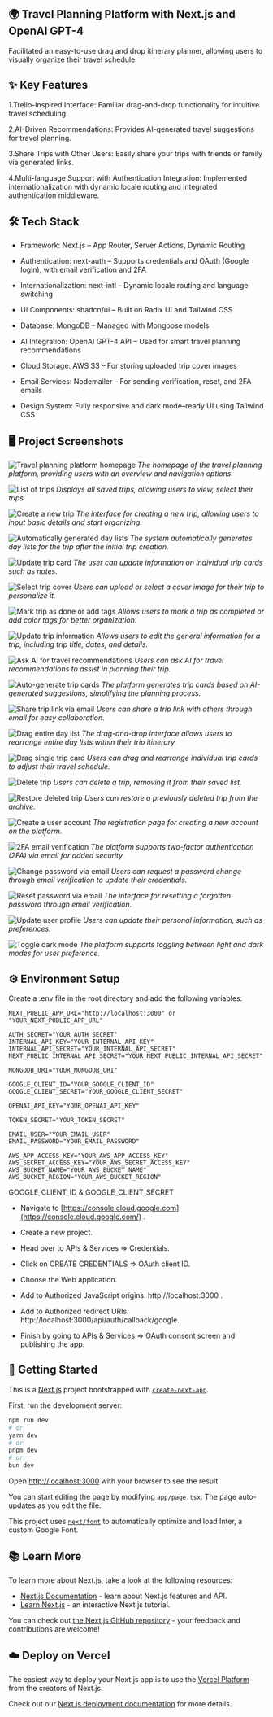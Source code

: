 ## 🌍 Travel Planning Platform with Next.js and OpenAI GPT-4

Facilitated an easy-to-use drag and drop itinerary planner, allowing users to visually organize their travel schedule.

## ✨ Key Features

1.Trello-Inspired Interface: Familiar drag-and-drop functionality for intuitive travel scheduling.

2.AI-Driven Recommendations: Provides AI-generated travel suggestions for travel planning.

3.Share Trips with Other Users: Easily share your trips with friends or family via generated links.

4.Multi-language Support with Authentication Integration: Implemented internationalization with dynamic locale routing and integrated authentication middleware.

## 🛠 Tech Stack

- Framework: Next.js – App Router, Server Actions, Dynamic Routing

- Authentication: next-auth – Supports credentials and OAuth (Google login), with email verification and 2FA

- Internationalization: next-intl – Dynamic locale routing and language switching

- UI Components: shadcn/ui – Built on Radix UI and Tailwind CSS

- Database: MongoDB – Managed with Mongoose models

- AI Integration: OpenAI GPT-4 API – Used for smart travel planning recommendations

- Cloud Storage: AWS S3 – For storing uploaded trip cover images

- Email Services: Nodemailer – For sending verification, reset, and 2FA emails

- Design System: Fully responsive and dark mode–ready UI using Tailwind CSS

## 🖥️ Project Screenshots

![Travel planning platform homepage](https://github.com/user-attachments/assets/6e253495-c980-4595-9b70-d01731d0dc89)
*The homepage of the travel planning platform, providing users with an overview and navigation options.*

![List of trips](https://github.com/user-attachments/assets/dedd89f4-e404-4bdb-a43d-7849bed26350)
*Displays all saved trips, allowing users to view, select their trips.*

![Create a new trip](https://github.com/user-attachments/assets/8b6ea193-ac20-4cfd-af88-f5a8c3bb8341)
*The interface for creating a new trip, allowing users to input basic details and start organizing.*

![Automatically generated day lists](https://github.com/user-attachments/assets/274c0a45-4cae-456e-bc54-f9887db21aa8)
*The system automatically generates day lists for the trip after the initial trip creation.*

![Update trip card](https://github.com/user-attachments/assets/13ea3605-d5ae-493e-a9eb-09382bf97e97)
*The user can update information on individual trip cards such as notes.*

![Select trip cover](https://github.com/user-attachments/assets/f0b3c146-334f-4b5f-af36-6c6aac3855bf)
*Users can upload or select a cover image for their trip to personalize it.*

![Mark trip as done or add tags](https://github.com/user-attachments/assets/6355e504-bed1-4597-8f18-0f7fd8ea3001)
*Allows users to mark a trip as completed or add color tags for better organization.*

![Update trip information](https://github.com/user-attachments/assets/32361ec8-a50e-440f-bc42-548dc648604c)
*Allows users to edit the general information for a trip, including trip title, dates, and details.*

![Ask AI for travel recommendations](https://github.com/user-attachments/assets/e22b6220-cb0c-475a-83a0-58cd548343d7)
*Users can ask AI for travel recommendations to assist in planning their trip.*

![Auto-generate trip cards](https://github.com/user-attachments/assets/e5308584-dbb8-4050-8b0e-4805cd1fa376)
*The platform generates trip cards based on AI-generated suggestions, simplifying the planning process.*

![Share trip link via email](https://github.com/user-attachments/assets/ecb5c65d-a9a5-4865-a9ea-8c4c42278e9f)
*Users can share a trip link with others through email for easy collaboration.*

![Drag entire day list](https://github.com/user-attachments/assets/c934c747-c243-474f-a568-aeafbca997db)
*The drag-and-drop interface allows users to rearrange entire day lists within their trip itinerary.*

![Drag single trip card](https://github.com/user-attachments/assets/afc26ff8-fadd-469c-8d24-40a52df119d7)
*Users can drag and rearrange individual trip cards to adjust their travel schedule.*

![Delete trip](https://github.com/user-attachments/assets/d17eedb7-6f4a-4b06-946f-1b7f49fc0a1e)
*Users can delete a trip, removing it from their saved list.*

![Restore deleted trip](https://github.com/user-attachments/assets/fad68248-5f72-46f7-b5f0-a8c973fb2ec2)
*Users can restore a previously deleted trip from the archive.*

![Create a user account](https://github.com/user-attachments/assets/65cb0127-dd17-47f2-ac6b-b5be6ed6bb19)
*The registration page for creating a new account on the platform.*

![2FA email verification](https://github.com/user-attachments/assets/c59907a6-b99d-4e4c-a9ad-1a2e219a3929)
*The platform supports two-factor authentication (2FA) via email for added security.*

![Change password via email](https://github.com/user-attachments/assets/f4c3cf93-4859-481f-8d65-362baa1215e6)
*Users can request a password change through email verification to update their credentials.*

![Reset password via email](https://github.com/user-attachments/assets/e9f56b81-1ab3-4769-b44c-5977dd408cbb)
*The interface for resetting a forgotten password through email verification.*

![Update user profile](https://github.com/user-attachments/assets/38771d4d-1253-4734-81b6-1a08d89ed0d5)
*Users can update their personal information, such as preferences.*

![Toggle dark mode](https://github.com/user-attachments/assets/8f315d98-91d1-43f9-9b53-c8b0d333c40a)
*The platform supports toggling between light and dark modes for user preference.*

## ⚙️ Environment Setup

Create a .env file in the root directory and add the following variables:

```env
NEXT_PUBLIC_APP_URL="http://localhost:3000" or "YOUR_NEXT_PUBLIC_APP_URL"

AUTH_SECRET="YOUR_AUTH_SECRET"
INTERNAL_API_KEY="YOUR_INTERNAL_API_KEY"
INTERNAL_API_SECRET="YOUR_INTERNAL_API_SECRET"
NEXT_PUBLIC_INTERNAL_API_SECRET="YOUR_NEXT_PUBLIC_INTERNAL_API_SECRET"

MONGODB_URI="YOUR_MONGODB_URI"

GOOGLE_CLIENT_ID="YOUR_GOOGLE_CLIENT_ID"
GOOGLE_CLIENT_SECRET="YOUR_GOOGLE_CLIENT_SECRET"

OPENAI_API_KEY="YOUR_OPENAI_API_KEY"

TOKEN_SECRET="YOUR_TOKEN_SECRET"

EMAIL_USER="YOUR_EMAIL_USER"
EMAIL_PASSWORD="YOUR_EMAIL_PASSWORD"

AWS_APP_ACCESS_KEY="YOUR_AWS_APP_ACCESS_KEY"
AWS_SECRET_ACCESS_KEY="YOUR_AWS_SECRET_ACCESS_KEY"
AWS_BUCKET_NAME="YOUR_AWS_BUCKET_NAME"
AWS_BUCKET_REGION="YOUR_AWS_BUCKET_REGION"
```

GOOGLE_CLIENT_ID & GOOGLE_CLIENT_SECRET

- Navigate to [https://console.cloud.google.com](https://console.cloud.google.com/) .

- Create a new project.

- Head over to APIs & Services => Credentials.
  
- Click on CREATE CREDENTIALS => OAuth client ID.
  
- Choose the Web application.

- Add to Authorized JavaScript origins: http://localhost:3000 .

- Add to Authorized redirect URIs: http://localhost:3000/api/auth/callback/google.
  
- Finish by going to APIs & Services => OAuth consent screen and publishing the app.

## 🚀 Getting Started

This is a [Next.js](https://nextjs.org/) project bootstrapped with [`create-next-app`](https://github.com/vercel/next.js/tree/canary/packages/create-next-app).

First, run the development server:

```bash
npm run dev
# or
yarn dev
# or
pnpm dev
# or
bun dev
```

Open [http://localhost:3000](http://localhost:3000) with your browser to see the result.

You can start editing the page by modifying `app/page.tsx`. The page auto-updates as you edit the file.

This project uses [`next/font`](https://nextjs.org/docs/basic-features/font-optimization) to automatically optimize and load Inter, a custom Google Font.

## 📚 Learn More

To learn more about Next.js, take a look at the following resources:

- [Next.js Documentation](https://nextjs.org/docs) - learn about Next.js features and API.
- [Learn Next.js](https://nextjs.org/learn) - an interactive Next.js tutorial.

You can check out [the Next.js GitHub repository](https://github.com/vercel/next.js/) - your feedback and contributions are welcome!

## ☁️ Deploy on Vercel

The easiest way to deploy your Next.js app is to use the [Vercel Platform](https://vercel.com/new?utm_medium=default-template&filter=next.js&utm_source=create-next-app&utm_campaign=create-next-app-readme) from the creators of Next.js.

Check out our [Next.js deployment documentation](https://nextjs.org/docs/deployment) for more details.
